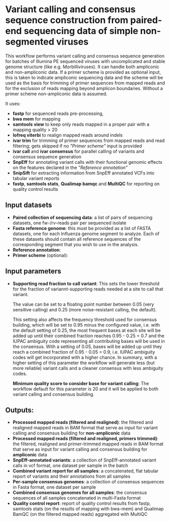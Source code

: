 # Variant calling and consensus sequence construction from paired-end sequencing data of simple non-segmented viruses

This workflow performs variant calling and consensus sequence generation for batches of Illumina PE sequenced viruses with uncomplicated and stable genome structure (like e.g. Morbilliviruses).
It can handle both ampliconic and non-ampliconic data. If a primer scheme is provided as optional input, this is taken to indicate ampliconic sequencing data and the scheme will be used as the basis for trimming of primer sequences from mapped reads and for the exclusion of reads mapping beyond amplicon boundaries. Without a primer scheme non-ampliconic data is assumed.

It uses:
- **fastp** for sequenced reads pre-processing,
- **bwa mem** for mapping
- **samtools view** to keep only reads mapped in a proper pair with a mapping quality > 20
- **lofreq viterbi** to realign mapped reads around indels
- **ivar trim** for trimming of primer sequences from mapped reads and read filtering; gets skipped if no *"Primer scheme"* input is provided
- **ivar call** and **ivar consensus** for parallel calling of variants and consensus sequence generation
- **SnpEff** for annotating variant calls with their functional genomic effects on the features declared in the *"Reference annotation"*
- **SnipSift** for extracting information from SnpEff annotated VCFs into tabular variant reports
- **fastp**, **samtools stats**, **Qualimap bamqc** and **MultiQC** for reporting on quality control results

## Input datasets

- **Paired collection of sequencing data**: a list of pairs of sequencing datasets, one fw-/rv-reads pair per sequenced isolate
- **Fasta reference genome**: this must be provided as a list of FASTA datasets, one for each Influenza genome segment to analyze. Each of these datasets should contain all reference sequences of the corresponding segment that you wish to use in the analysis.
- **Reference annotation**:
- **Primer scheme** (optional):

## Input parameters

- **Supporting read fraction to call variant**: This sets the lower threshold for the fraction of variannt-supporting reads needed at a site to call that variant.

  The value can be set to a floating point number between 0.05 (very sensitive calling) and 0.25 (more noise-resistant calling, the default).

  This setting also affects the frequency threshold used for consensus building, which will be set to 0.95 minus the configured value, i.e. with the default setting of 0.25, the most frequent bases at each site will be added up until their combined fraction reaches 0.95 - 0.25 = 0.7 and the IUPAC ambiguity code representing all contributing bases will be used in the consensus.
  With a setting of 0.05, bases will be added up until they reach a combined fraction of 0.95 - 0.05 = 0.9, i.e. IUPAC ambiguity codes will get incorporated with a higher chance.
  In summary, with a higher setting of this parameter the workflow will generate less (but more reliable) variant calls and a cleaner consensus with less ambiguity codes.
 
  **Minimum quality score to consider base for variant calling**: The workflow default for this parameter is 20 and it will be applied to both variant calling and consensus building.

## Outputs:

- **Processed mapped reads (filtered and realigned)**: the filtered and realigned mapped reads in BAM format that serve as input for variant calling and consensus building for **non-ampliconic** data
- **Processed mapped reads (filtered and realigned, primers trimmed)**: the filtered, realigned and primer-trimmed mapped reads in BAM format that serve as input for variant calling and consensus building for **ampliconic** data
- **SnpEff-annotated variants**: a collection of SnpEff-annotated variant calls in vcf format, one dataset per sample in the batch
- **Combined variant report for all samples**: a concatenated, flat tabular report of variants and their annotations from all samples
- **Per-sample consensus genomes**: a collection of consensus sequences in Fasta format, one dataset per sample
- **Combined consensus genomes for all samples**: the consensus sequences of all samples concatenated in multi-Fasta format
- **Quality control report**: report of quality control results from fastp, samtools stats (on the results of mapping with bwa-mem) and Qualimap BamQC (on the filtered mapped reads) aggregated with MultiQC

